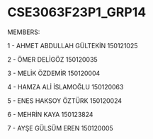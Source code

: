 # CSE3063F23P1_GRP14

MEMBERS:

1 - AHMET ABDULLAH GÜLTEKİN 150121025

2 - ÖMER DELİGÖZ 150120035

3 - MELİK ÖZDEMİR 150120004

4 - HAMZA ALİ İSLAMOĞLU 150120063

5 - ENES HAKSOY ÖZTÜRK 150120024

6 - MEHRİN KAYA 150123824

7 - AYŞE GÜLSÜM EREN 150120005

